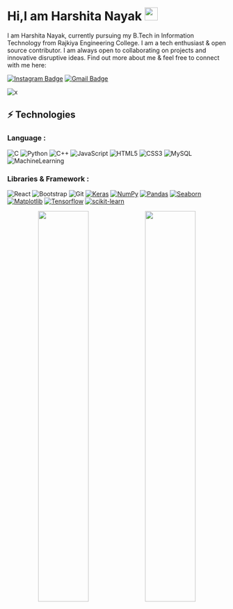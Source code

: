 # Hi,I am Harshita Nayak <img src="https://raw.githubusercontent.com/aemmadi/aemmadi/master/wave.gif" width="30px">

I am Harshita Nayak, currently pursuing my B.Tech  in Information Technology from Rajkiya Engineering College. I am a tech enthusiast & open source contributor. I am always open to collaborating on projects and innovative disruptive  ideas. Find out more about me & feel free to connect with me here:


[![Instagram Badge](https://img.shields.io/badge/-harshita.nayak-purple?style=flat-square&logo=instagram&logoColor=white&link=https://instagram.com/harshita.nayak/)](https://instagram.com/harshita.nayak)
[![Gmail Badge](https://img.shields.io/badge/-harshitanayak40@gmail.com-c14438?style=flat-square&logo=Gmail&logoColor=white&link=mailto:harshitanayak40@gmail.com)](mailto:harshitanayak40@gmail.com)


![x](https://komarev.com/ghpvc/?username=harshita9621&label=PROFILE+VIEWS)


## ⚡ Technologies

### Language :
![C](https://img.shields.io/badge/-C-E34A86?style=flat-square&logo=C)
![Python](https://img.shields.io/badge/-Python-black?style=flat-square&logo=Python)
![C++](https://img.shields.io/badge/-C++-00599C?style=flat-square&logo=c)
![JavaScript](https://img.shields.io/badge/-JavaScript-black?style=flat-square&logo=javascript)
![HTML5](https://img.shields.io/badge/-HTML5-E34F26?style=flat-square&logo=html5&logoColor=white)
![CSS3](https://img.shields.io/badge/-CSS3-1572B6?style=flat-square&logo=css3)
![MySQL](https://img.shields.io/badge/-MySQL-black?style=flat-square&logo=mysql)
![MachineLearning](https://img.shields.io/badge/-MachineLearning-black?style=flat-square&logo=machinelearning)

### Libraries & Framework :

![React](https://img.shields.io/badge/-React-black?style=flat-square&logo=react)
![Bootstrap](https://img.shields.io/badge/-Bootstrap-563D7C?style=flat-square&logo=bootstrap)
![Git](https://img.shields.io/badge/-Git-black?style=flat-square&logo=git)
<a href="#"><img alt="Keras" src="https://img.shields.io/badge/Keras%20-%23D00000.svg?logo=Keras&logoColor=white"></a>
<a href="#"><img alt="NumPy" src="https://img.shields.io/badge/Numpy%20-%23013243.svg?logo=numpy&logoColor=white"></a>
<a href="#"><img alt="Pandas" src="https://img.shields.io/badge/Pandas%20-%23150458.svg?logo=pandas&logoColor=white"></a>
<a href="#"><img alt="Seaborn" src="https://img.shields.io/badge/Seaborn%20-%23150458.svg?logo=seaborn&logoColor=white"></a>
<a href="#"><img alt="Matplotlib" src="https://img.shields.io/badge/Matplotlib%20-%23150458.svg?logo=Matplotlib&logoColor=white"></a>
<a href="#"><img alt="Tensorflow" src="https://img.shields.io/badge/Tensorflow%20-%23150458.svg?logo=tensorflow&logoColor=white"></a>
<a href="#"><img alt="scikit-learn" src="https://img.shields.io/badge/Scikit-learn%20-%23150458.svg?logo=scikit-learn&logoColor=white"></a>




<p align="center">
	
  <img width="48%" src="https://github-readme-stats.vercel.app/api?username=harshita9621&show_icons=true&theme=tokyonight" />
  <img width="48%" src="https://github-readme-streak-stats.herokuapp.com/?user=harshita9621&theme=tokyonight" />
</p>
